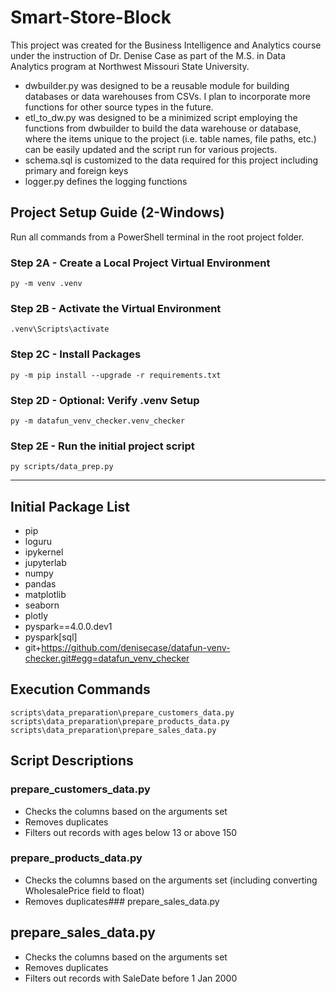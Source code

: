 # Smart-Store-Block
This project was created for the Business Intelligence and Analytics course under the instruction of Dr. Denise Case as part of the M.S. in Data Analytics program at Northwest Missouri State University.
- dwbuilder.py was designed to be a reusable module for building databases or data warehouses from CSVs. I plan to incorporate more functions for other source types in the future.
- etl_to_dw.py was designed to be a minimized script employing the functions from dwbuilder to build the data warehouse or database, where the items unique to the project (i.e. table names, file paths, etc.) can be easily updated and the script run for various projects.
- schema.sql is customized to the data required for this project including primary and foreign keys
- logger.py defines the logging functions

## Project Setup Guide (2-Windows)

Run all commands from a PowerShell terminal in the root project folder.

### Step 2A - Create a Local Project Virtual Environment

```shell
py -m venv .venv
```

### Step 2B - Activate the Virtual Environment

```shell
.venv\Scripts\activate
```

### Step 2C - Install Packages

```shell
py -m pip install --upgrade -r requirements.txt
```

### Step 2D - Optional: Verify .venv Setup

```shell
py -m datafun_venv_checker.venv_checker
```

### Step 2E - Run the initial project script

```shell
py scripts/data_prep.py
```

-----

## Initial Package List

- pip
- loguru
- ipykernel
- jupyterlab
- numpy
- pandas
- matplotlib
- seaborn
- plotly
- pyspark==4.0.0.dev1
- pyspark[sql]
- git+https://github.com/denisecase/datafun-venv-checker.git#egg=datafun_venv_checker

## Execution Commands
```scripts\data_preparation\prepare_customers_data.py```
```scripts\data_preparation\prepare_products_data.py```
```scripts\data_preparation\prepare_sales_data.py```

## Script Descriptions

### prepare_customers_data.py
- Checks the columns based on the arguments set
- Removes duplicates
- Filters out records with ages below 13 or above 150

### prepare_products_data.py
- Checks the columns based on the arguments set (including converting WholesalePrice field to float)
- Removes duplicates### prepare_sales_data.py

## prepare_sales_data.py
- Checks the columns based on the arguments set
- Removes duplicates
- Filters out records with SaleDate before 1 Jan 2000